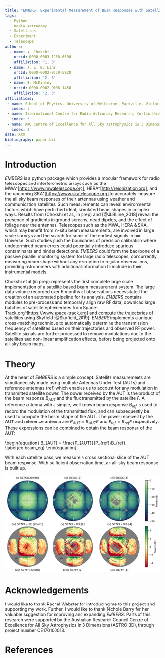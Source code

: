 ```yaml
---
title: "EMBERS: Experimental Measurement of BEam Responses with Satellites"
tags:
  - Python
  - Radio astronomy
  - Satellites
  - Experiment
  - Telescope
authors:
  - name: A. Chokshi
    orcid: 0000-0003-1130-6390
    affiliation: "1, 3"
  - name: J. L. B. Line
    orcid: 0000-0002-9130-5920
    affiliation: "2, 3"
  - name: B. McKinley
  - orcid: 0000-0002-9006-1450
    affiliation: "2, 3"
affiliations:
 - name: School of Physics, University of Melbourne, Parkville, Victoria, 3010, Australia
   index: 1
 - name: International Centre for Radio Astronomy Research, Curtin University, Perth, WA 6845, Australia
   index: 2
 - name: ARC Centre of Excellence for All Sky Astrophysics in 3 Dimensions (ASTRO 3D)
   index: 3
date: XXX
bibliography: paper.bib
---
```


# Introduction

*EMBERS* is a python package which provides a modular framework for radio telescopes and interferometric arrays such as the
MWA^[https://www.mwatelescope.org], HERA^[http://reionization.org], and the upcoming SKA^[https://www.skatelescope.org] to accurately measure the all sky
beam responses of their antennas using weather and communication satellites. Such measurements can reveal environmental factors which have perturbed ideal,
simulated beam shapes in complex ways. Results from (Chokshi et al., in prep) and [@JLBLine_2018] reveal the presence of gradients in ground screens,
dead dipoles, and the effect of foliage near the antennas. Telescopes such as the MWA, HERA & SKA, which may benefit from in-situ beam measurements, are involved
in large scale surveys and the search for some of the earliest signals in our Universe. Such studies push the boundaries of precision calibration where undetermined
beam errors could potentially introduce spurious contaminants and hinder detections. *EMBERS* could form the backbone of a passive parallel monitoring system for large
radio telescopes, concurrently measuring beam shape without any disruption to regular observations, providing astronomers with additional information to include in their
instrumental models.

Chokshi et al (in prep) represents the first complete large scale implementation of a satellite based beam measurement system. The large data volume recorded over 6
months of observations necessitated the creation of an automated pipeline for its analysis. *EMBERS* contains modules to pre-process and temporally align raw
RF data, download large batches of satellite ephemerides from Space-Track.org^[https://www.space-track.org] and compute the trajectories of satellites using
Skyfield [@Skyfield_2019]. *EMBERS* implements a unique cross-matching technique to automatically determine the transmission frequency of satellites based on
their trajectories and observed RF power. Satellite signals are further processed to remove modulations due to the satellites and non-linear 
amplification effects, before being projected onto all-sky beam maps.

# Theory

At the heart of *EMBERS* is a simple concept. Satellite measurements are simultaneously made using multiple Antennas Under Test (AUTs) and reference antennas
(ref) which enables us to account for any modulation in transmitted satellite power. The power received by the AUT is the product of the beam response $B_{AUT}$
and the flux transmitted by the satellite $F$. A reference antenna with a simple, well known beam response $B_{ref}$ is used to record the modulation of the
transmitted flux, and can subsequently be used to compute the beam shape of the AUT. The power received by the AUT and reference antenna are $P_{AUT} = B_{AUT}F$ and $P_{ref} = B_{ref}F$ respectively.
These expressions can be combined to obtain the beam response of the AUT:


\begin{equation}
    B_{AUT} = \frac{P_{AUT}}{P_{ref}}B_{ref}.
	\label{eq:beam_eq}
\end{equation}


With each satellite pass, we measure a cross sectional slice of the AUT beam response. With sufficient observation time, an all-sky beam response is built up.

![MWA beam maps generated using *EMBERS* with data from (Chokshi et al, in prep)](https://raw.githubusercontent.com/amanchokshi/EMBERS/master/docs/_static/imgs/beam_maps_joss.jpg)


# Acknowledgements

I would like to thank Rachel Webster for introducing me to this project and supporting my work. Further, I would like to thank Nichole Barry for her valuable
suggestion for improving and expanding *EMBERS*. Parts of this research were supported by the Australian Research Council Centre of Excellence for All Sky
Astrophysics in 3 Dimensions (ASTRO 3D), through project number CE170100013.


# References
